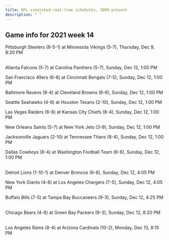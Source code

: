 ```yaml
---
title: NFL simulated-real-time schedules, 2009-present
description: " "
---
```


## Game info for 2021 week 14
Pittsburgh Steelers (6-5-1) at Minnesota Vikings (5-7), Thursday, Dec 9, 8:20 PM

<br/>Atlanta Falcons (5-7) at Carolina Panthers (5-7), Sunday, Dec 12, 1:00 PM

San Francisco 49ers (6-6) at Cincinnati Bengals (7-5), Sunday, Dec 12, 1:00 PM

Baltimore Ravens (8-4) at Cleveland Browns (6-6), Sunday, Dec 12, 1:00 PM

Seattle Seahawks (4-8) at Houston Texans (2-10), Sunday, Dec 12, 1:00 PM

Las Vegas Raiders (6-6) at Kansas City Chiefs (8-4), Sunday, Dec 12, 1:00 PM

New Orleans Saints (5-7) at New York Jets (3-9), Sunday, Dec 12, 1:00 PM

Jacksonville Jaguars (2-10) at Tennessee Titans (8-4), Sunday, Dec 12, 1:00 PM

Dallas Cowboys (8-4) at Washington Football Team (6-6), Sunday, Dec 12, 1:00 PM

<br/>Detroit Lions (1-10-1) at Denver Broncos (6-6), Sunday, Dec 12, 4:05 PM

New York Giants (4-8) at Los Angeles Chargers (7-5), Sunday, Dec 12, 4:05 PM

Buffalo Bills (7-5) at Tampa Bay Buccaneers (9-3), Sunday, Dec 12, 4:25 PM

<br/>Chicago Bears (4-8) at Green Bay Packers (9-3), Sunday, Dec 12, 8:20 PM

<br/>Los Angeles Rams (8-4) at Arizona Cardinals (10-2), Monday, Dec 13, 8:15 PM

